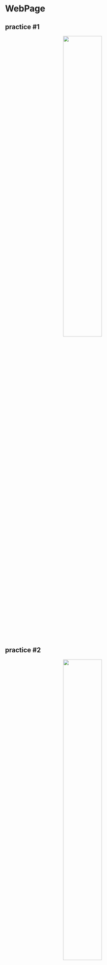 # WebPage


## practice #1  

<p align="center">
  
<img src = https://user-images.githubusercontent.com/88649457/147885371-201036cd-534c-43d9-8024-4723fe343545.gif width="50%">
  
</p>

## practice #2  

<p align="center">
  
<img src = https://user-images.githubusercontent.com/88649457/147934998-6a934733-538b-4834-bee2-46c5b7c157c4.gif width="50%">
  
</p>

## practice #3  

<p align="center">
  
<img src = https://user-images.githubusercontent.com/88649457/147945259-fa43b536-e8ce-4535-b210-9e6b5fc98fd6.gif width="50%">

</p>

## practice #4  

<p align="center">

https://user-images.githubusercontent.com/88649457/148263567-9318cd9a-5cce-44e8-ba7d-458a661d96ef.mp4

</p>

## practice #5

<p align="center">

https://user-images.githubusercontent.com/88649457/148429600-d328462a-dfbb-4491-8a00-0cedba8aea23.mp4

</p>

